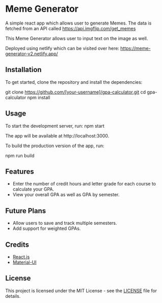 

# Meme Generator

A simple react app which allows user to generate Memes. 
The data is fetched from an API called https://api.imgflip.com/get_memes

This Meme Generator allows user to input text on the image as well.

Deployed using netlify which can be visited over here:
https://meme-generator-v2.netlify.app/

## Installation

To get started, clone the repository and install the dependencies:

git clone https://github.com/[your-username]/gpa-calculator.git
cd gpa-calculator
npm install

## Usage

To start the development server, run:
npm start

The app will be available at http://localhost:3000.

To build the production version of the app, run:

npm run build

## Features

- Enter the number of credit hours and letter grade for each course to calculate your GPA.
- View your overall GPA as well as GPA by semester.

## Future Plans

- Allow users to save and track multiple semesters.
- Add support for weighted GPAs.

## Credits

- [React.js](https://reactjs.org/)
- [Material-UI](https://material-ui.com/)

## License

This project is licensed under the MIT License - see the [LICENSE](LICENSE) file for details.
